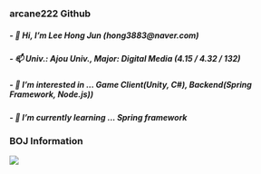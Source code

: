   <h3> arcane222 Github </h3>
  <h5> - 👋 Hi, I’m Lee Hong Jun (hong3883@naver.com) </h5>
  <h5> - 📫 Univ.: Ajou Univ., Major: Digital Media (4.15 / 4.32 / 132) </h5>
  <h5> - 👀 I’m interested in ... Game Client(Unity, C#), Backend(Spring Framework, Node.js)) </h5>
  <h5> - 🌱 I’m currently learning ... Spring framework </h5>
  
  <h3> BOJ Information </h3>
  <img align='left' src="http://mazassumnida.wtf/api/v2/generate_badge?boj=arcane22">

<!---
arcane22/arcane22 is a ✨ special ✨ repository because its `README.md` (this file) appears on your GitHub profile.
You can click the Preview link to take a look at your changes.
--->
